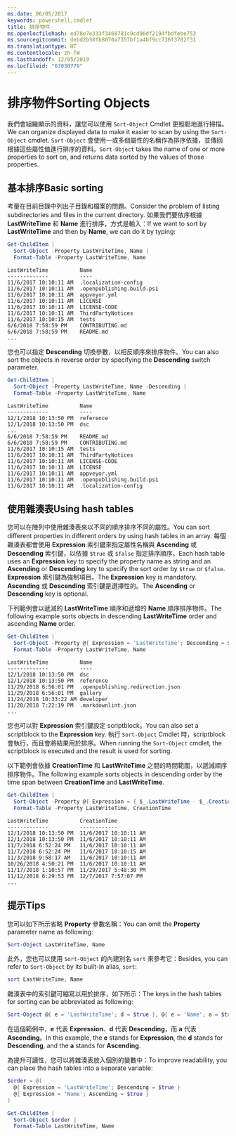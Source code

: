 ```yaml
---
ms.date: 06/05/2017
keywords: powershell,cmdlet
title: 排序物件
ms.openlocfilehash: ed78e7e333f3468781c9cd96df2194fbdfebe753
ms.sourcegitcommit: debd2b38fb8070a7357bf1a4bf9cc736f3702f31
ms.translationtype: HT
ms.contentlocale: zh-TW
ms.lasthandoff: 12/05/2019
ms.locfileid: "67030779"
---
```

# <a name="sorting-objects"></a><span data-ttu-id="2b1dd-103">排序物件</span><span class="sxs-lookup"><span data-stu-id="2b1dd-103">Sorting Objects</span></span>

<span data-ttu-id="2b1dd-104">我們會組織顯示的資料，讓您可以使用 `Sort-Object` Cmdlet 更輕鬆地進行掃描。</span><span class="sxs-lookup"><span data-stu-id="2b1dd-104">We can organize displayed data to make it easier to scan by using the `Sort-Object` cmdlet.</span></span> <span data-ttu-id="2b1dd-105">`Sort-Object` 會使用一或多個屬性的名稱作為排序依據，並傳回根據這些屬性值進行排序的資料。</span><span class="sxs-lookup"><span data-stu-id="2b1dd-105">`Sort-Object` takes the name of one or more properties to sort on, and returns data sorted by the values of those properties.</span></span>

## <a name="basic-sorting"></a><span data-ttu-id="2b1dd-106">基本排序</span><span class="sxs-lookup"><span data-stu-id="2b1dd-106">Basic sorting</span></span>

<span data-ttu-id="2b1dd-107">考量在目前目錄中列出子目錄和檔案的問題。</span><span class="sxs-lookup"><span data-stu-id="2b1dd-107">Consider the problem of listing subdirectories and files in the current directory.</span></span>
<span data-ttu-id="2b1dd-108">如果我們要依序根據 **LastWriteTime** 和 **Name** 進行排序，方式是輸入：</span><span class="sxs-lookup"><span data-stu-id="2b1dd-108">If we want to sort by **LastWriteTime** and then by **Name**, we can do it by typing:</span></span>

```powershell
Get-ChildItem |
  Sort-Object -Property LastWriteTime, Name |
  Format-Table -Property LastWriteTime, Name
```

```output
LastWriteTime          Name
-------------          ----
11/6/2017 10:10:11 AM  .localization-config
11/6/2017 10:10:11 AM  .openpublishing.build.ps1
11/6/2017 10:10:11 AM  appveyor.yml
11/6/2017 10:10:11 AM  LICENSE
11/6/2017 10:10:11 AM  LICENSE-CODE
11/6/2017 10:10:11 AM  ThirdPartyNotices
11/6/2017 10:10:15 AM  tests
6/6/2018 7:58:59 PM    CONTRIBUTING.md
6/6/2018 7:58:59 PM    README.md
...
```

<span data-ttu-id="2b1dd-109">您也可以指定 **Descending** 切換參數，以相反順序來排序物件。</span><span class="sxs-lookup"><span data-stu-id="2b1dd-109">You can also sort the objects in reverse order by specifying the **Descending** switch parameter.</span></span>

```powershell
Get-ChildItem |
  Sort-Object -Property LastWriteTime, Name -Descending |
  Format-Table -Property LastWriteTime, Name
```

```output
LastWriteTime          Name
-------------          ----
12/1/2018 10:13:50 PM  reference
12/1/2018 10:13:50 PM  dsc
...
6/6/2018 7:58:59 PM    README.md
6/6/2018 7:58:59 PM    CONTRIBUTING.md
11/6/2017 10:10:15 AM  tests
11/6/2017 10:10:11 AM  ThirdPartyNotices
11/6/2017 10:10:11 AM  LICENSE-CODE
11/6/2017 10:10:11 AM  LICENSE
11/6/2017 10:10:11 AM  appveyor.yml
11/6/2017 10:10:11 AM  .openpublishing.build.ps1
11/6/2017 10:10:11 AM  .localization-config
```

## <a name="using-hash-tables"></a><span data-ttu-id="2b1dd-110">使用雜湊表</span><span class="sxs-lookup"><span data-stu-id="2b1dd-110">Using hash tables</span></span>

<span data-ttu-id="2b1dd-111">您可以在陣列中使用雜湊表來以不同的順序排序不同的屬性。</span><span class="sxs-lookup"><span data-stu-id="2b1dd-111">You can sort different properties in different orders by using hash tables in an array.</span></span>
<span data-ttu-id="2b1dd-112">每個雜湊表都會使用 **Expression** 索引鍵來指定屬性名稱與 **Ascending** 或 **Descending** 索引鍵，以依據 `$true` 或 `$false` 指定排序順序。</span><span class="sxs-lookup"><span data-stu-id="2b1dd-112">Each hash table uses an **Expression** key to specify the property name as string and an **Ascending** or **Descending** key to specify the sort order by `$true` or `$false`.</span></span>
<span data-ttu-id="2b1dd-113">**Expression** 索引鍵為強制項目。</span><span class="sxs-lookup"><span data-stu-id="2b1dd-113">The **Expression** key is mandatory.</span></span>
<span data-ttu-id="2b1dd-114">**Ascending** 或 **Descending** 索引鍵是選擇性的。</span><span class="sxs-lookup"><span data-stu-id="2b1dd-114">The **Ascending** or **Descending** key is optional.</span></span>

<span data-ttu-id="2b1dd-115">下列範例會以遞減的 **LastWriteTime** 順序和遞增的 **Name** 順序排序物件。</span><span class="sxs-lookup"><span data-stu-id="2b1dd-115">The following example sorts objects in descending **LastWriteTime** order and ascending **Name** order.</span></span>

```powershell
Get-ChildItem |
  Sort-Object -Property @{ Expression = 'LastWriteTime'; Descending = $true }, @{ Expression = 'Name'; Ascending = $true } |
  Format-Table -Property LastWriteTime, Name
```

```output
LastWriteTime          Name
-------------          ----
12/1/2018 10:13:50 PM  dsc
12/1/2018 10:13:50 PM  reference
11/29/2018 6:56:01 PM  .openpublishing.redirection.json
11/29/2018 6:56:01 PM  gallery
11/24/2018 10:33:22 AM developer
11/20/2018 7:22:19 PM  .markdownlint.json
...
```

<span data-ttu-id="2b1dd-116">您也可以對 **Expression** 索引鍵設定 scriptblock。</span><span class="sxs-lookup"><span data-stu-id="2b1dd-116">You can also set a scriptblock to the **Expression** key.</span></span>
<span data-ttu-id="2b1dd-117">執行 `Sort-Object` Cmdlet 時，scriptblock 會執行，而且會將結果用於排序。</span><span class="sxs-lookup"><span data-stu-id="2b1dd-117">When running the `Sort-Object` cmdlet, the scriptblock is executed and the result is used for sorting.</span></span>

<span data-ttu-id="2b1dd-118">以下範例會依據 **CreationTime** 和 **LastWriteTime** 之間的時間範圍，以遞減順序排序物件。</span><span class="sxs-lookup"><span data-stu-id="2b1dd-118">The following example sorts objects in descending order by the time span between **CreationTime** and **LastWriteTime**.</span></span>

```powershell
Get-ChildItem |
  Sort-Object -Property @{ Expression = { $_.LastWriteTime - $_.CreationTime }; Descending = $true } |
  Format-Table -Property LastWriteTime, CreationTime
```

```output
LastWriteTime          CreationTime
-------------          ------------
12/1/2018 10:13:50 PM  11/6/2017 10:10:11 AM
12/1/2018 10:13:50 PM  11/6/2017 10:10:11 AM
11/7/2018 6:52:24 PM   11/6/2017 10:10:11 AM
11/7/2018 6:52:24 PM   11/6/2017 10:10:15 AM
11/3/2018 9:58:17 AM   11/6/2017 10:10:11 AM
10/26/2018 4:50:21 PM  11/6/2017 10:10:11 AM
11/17/2018 1:10:57 PM  11/29/2017 5:48:30 PM
11/12/2018 6:29:53 PM  12/7/2017 7:57:07 PM
...
```

## <a name="tips"></a><span data-ttu-id="2b1dd-119">提示</span><span class="sxs-lookup"><span data-stu-id="2b1dd-119">Tips</span></span>

<span data-ttu-id="2b1dd-120">您可以如下所示省略 **Property** 參數名稱：</span><span class="sxs-lookup"><span data-stu-id="2b1dd-120">You can omit the **Property** parameter name as following:</span></span>

```powershell
Sort-Object LastWriteTime, Name
```

<span data-ttu-id="2b1dd-121">此外，您也可以使用 `Sort-Object` 的內建別名 `sort` 來參考它：</span><span class="sxs-lookup"><span data-stu-id="2b1dd-121">Besides, you can refer to `Sort-Object` by its built-in alias, `sort`:</span></span>

```powershell
sort LastWriteTime, Name
```

<span data-ttu-id="2b1dd-122">雜湊表中的索引鍵可縮寫以用於排序，如下所示：</span><span class="sxs-lookup"><span data-stu-id="2b1dd-122">The keys in the hash tables for sorting can be abbreviated as following:</span></span>

```powershell
Sort-Object @{ e = 'LastWriteTime'; d = $true }, @{ e = 'Name'; a = $true }
```

<span data-ttu-id="2b1dd-123">在這個範例中，**e** 代表 **Expression**、**d** 代表 **Descending**，而 **a** 代表 **Ascending**。</span><span class="sxs-lookup"><span data-stu-id="2b1dd-123">In this example, the **e** stands for **Expression**, the **d** stands for **Descending**, and the **a** stands for **Ascending**.</span></span>

<span data-ttu-id="2b1dd-124">為提升可讀性，您可以將雜湊表放入個別的變數中：</span><span class="sxs-lookup"><span data-stu-id="2b1dd-124">To improve readability, you can place the hash tables into a separate variable:</span></span>

```powershell
$order = @(
  @{ Expression = 'LastWriteTime'; Descending = $true }
  @{ Expression = 'Name'; Ascending = $true }
)

Get-ChildItem |
  Sort-Object $order |
  Format-Table LastWriteTime, Name
```
